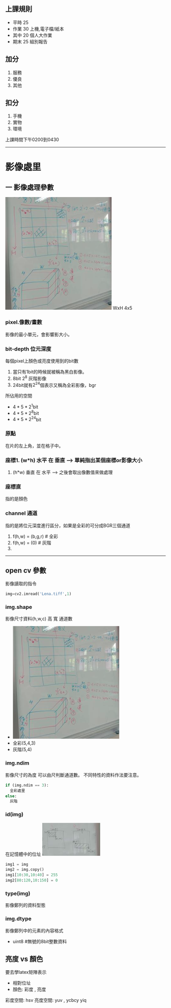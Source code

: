 ## 上課規則

- 平時 25
- 作業 30 上機,電子檔/紙本
- 其中 20 個人大作業
- 期末 25 組別報告

## 加分

1. 服務
1. 優良
1. 其他

## 扣分

1. 手機
1. 實物
1. 環境

上課時間下午0200到0430

---

# 影像處里

##  一  影像處理參數
![圖](./01.png)
WxH 4x5


### pixel.像數/畫數

影像的最小單元，會影響影大小。

### bit-depth 位元深度
每個pixel上顏色或亮度使用到的bit數
1. 當只有1bit的時候就被稱為黑白影像。
1. 8bit $2^8$ 灰階影像
1. 24bit就有$2^{24}$個表示又稱為全彩影像，bgr

所佔用的空間

- $4*5*2^1$bit
- $4*5*2^8$bit
- $4*5*2^{24}$bit

### 原點
在片的左上角，並在格子中。
### 座標1. (w*h) 水平 在 垂直 --> 單純指出某個座標or影像大小
1. (h*w) 垂直 在 水平 --> 之後會取出像數值來做處理
### 座標直

指的是顏色

### channel 通道
指的是將位元深度進行區分，如果是全彩的可分成BGR三個通道
1. f(h,w) = (b,g,r) # 全彩
1. f(h,w) = (0) # 灰階
1.


---

## open cv 參數

影像讀取的指令
```py
img=cv2.imread('Lena.tiff',1)
```

### img.shape
影像尺寸資料(h,w,c) 高 寬 通道數
- ![圖](./01.png)
- 全彩(5,4,3)
- 灰階(5,4)

### img.ndim
影像尺寸的為度
可以由尺判斷通道數。
不同特性的資料作法要注意。
```py
if (img.ndim == 3):
  全彩處里
else:
  灰階
```
### id(img)
在記憶體中的位址
![](./02.png)
```py
img1 = img
img2 = img.copy()
img1[10:30,10:40] = 255
img2[80:120,10:150] = 0
```
### type(img)
影像鄭列的資料型態


### img.dtype
影像鄭列中的元素的內容格式
- uint8 #無號的8bit整數資料

## 亮度 vs 顏色
要去學latex矩陣表示

- 相對位址
- 顏色: 彩度 , 亮度

彩度空間: hsv
亮度空間: yuv , ycbcy yiq


